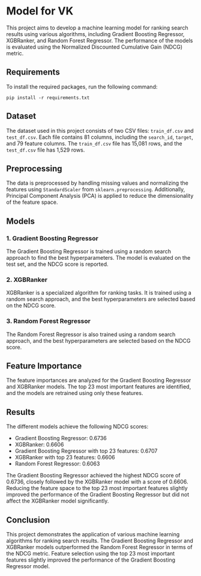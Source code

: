 # Model for VK

This project aims to develop a machine learning model for ranking search results using various algorithms, including Gradient Boosting Regressor, XGBRanker, and Random Forest Regressor. The performance of the models is evaluated using the Normalized Discounted Cumulative Gain (NDCG) metric.

## Requirements

To install the required packages, run the following command:

```
pip install -r requirements.txt
```

## Dataset

The dataset used in this project consists of two CSV files: `train_df.csv` and `test_df.csv`. Each file contains 81 columns, including the `search_id`, `target`, and 79 feature columns. The `train_df.csv` file has 15,081 rows, and the `test_df.csv` file has 1,529 rows.

## Preprocessing

The data is preprocessed by handling missing values and normalizing the features using `StandardScaler` from `sklearn.preprocessing`. Additionally, Principal Component Analysis (PCA) is applied to reduce the dimensionality of the feature space.

## Models

### 1. Gradient Boosting Regressor

The Gradient Boosting Regressor is trained using a random search approach to find the best hyperparameters. The model is evaluated on the test set, and the NDCG score is reported.

### 2. XGBRanker

XGBRanker is a specialized algorithm for ranking tasks. It is trained using a random search approach, and the best hyperparameters are selected based on the NDCG score.

### 3. Random Forest Regressor

The Random Forest Regressor is also trained using a random search approach, and the best hyperparameters are selected based on the NDCG score.

## Feature Importance

The feature importances are analyzed for the Gradient Boosting Regressor and XGBRanker models. The top 23 most important features are identified, and the models are retrained using only these features.

## Results

The different models achieve the following NDCG scores:

- Gradient Boosting Regressor: 0.6736
- XGBRanker: 0.6606
- Gradient Boosting Regressor with top 23 features: 0.6707
- XGBRanker with top 23 features: 0.6606
- Random Forest Regressor: 0.6063

The Gradient Boosting Regressor achieved the highest NDCG score of 0.6736, closely followed by the XGBRanker model with a score of 0.6606. Reducing the feature space to the top 23 most important features slightly improved the performance of the Gradient Boosting Regressor but did not affect the XGBRanker model significantly.

## Conclusion

This project demonstrates the application of various machine learning algorithms for ranking search results. The Gradient Boosting Regressor and XGBRanker models outperformed the Random Forest Regressor in terms of the NDCG metric. Feature selection using the top 23 most important features slightly improved the performance of the Gradient Boosting Regressor model.
